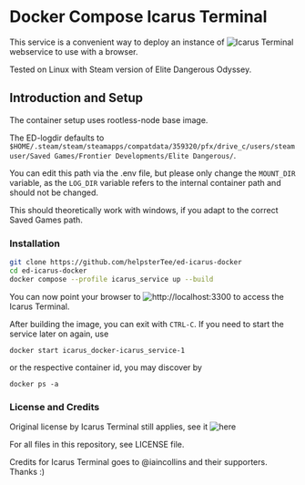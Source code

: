 # Docker Compose Icarus Terminal

This service is a convenient way to deploy an instance of ![Icarus Terminal](https://github.com/iaincollins/icarus) webservice to use with a browser.

Tested on Linux with Steam version of Elite Dangerous Odyssey.

## Introduction and Setup

The container setup uses rootless-node base image.

The ED-logdir defaults to `$HOME/.steam/steam/steamapps/compatdata/359320/pfx/drive_c/users/steamuser/Saved Games/Frontier Developments/Elite Dangerous/`. 

You can edit this path via the .env file, but please only change the `MOUNT_DIR` variable, as the `LOG_DIR` variable refers to the internal container path and should not be changed.

This should theoretically work with windows, if you adapt to the correct Saved Games path.

### Installation ###

```bash
git clone https://github.com/helpsterTee/ed-icarus-docker
cd ed-icarus-docker
docker compose --profile icarus_service up --build
```

You can now point your browser to ![http://localhost:3300](http://localhost:3300) to access the Icarus Terminal.

After building the image, you can exit with `CTRL-C`. If you need to start the service later on again, use 

`docker start icarus_docker-icarus_service-1` 

or the respective container id, you may discover by 

`docker ps -a`

### License and Credits ###

Original license by Icarus Terminal still applies, see it ![here](https://github.com/iaincollins/icarus/blob/main/LICENSE)

For all files in this repository, see LICENSE file.

Credits for Icarus Terminal goes to @iaincollins and their supporters. Thanks :)
